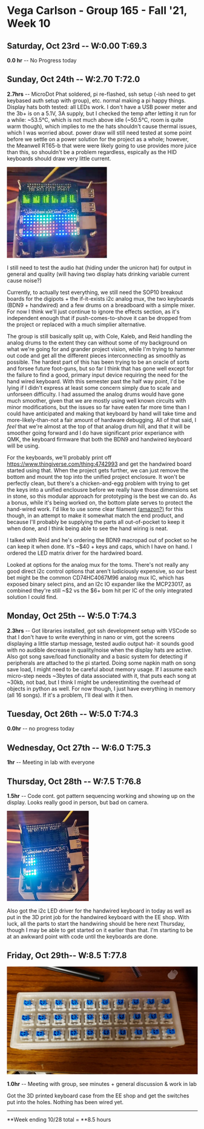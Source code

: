 # Vega Carlson - Group 165 - Fall '21, Week 10

## Saturday, Oct 23rd -- W:0.00 T:69.3

**0.0 hr** -- No Progress today

## Sunday, Oct 24th -- W:2.70 T:72.0

**2.7hrs** -- MicroDot Phat soldered, pi re-flashed, ssh setup (-ish need to get keybased auth setup with group), etc. normal making a pi happy things. Display hats both tested: all LEDs work. I don't have a USB power meter and the 3b+ is on a 5.1V, 3A supply, but I checked the temp after letting it run for a while: ~53.5°C, which is not much above idle (~50.5°C, room is quite warm though), which implies to me the hats shouldn't cause thermal issues, which I was worried about. power draw will still need tested at some point before we settle on a power solution for the project as a whole; however, the Meanwell RT65-b that were were likely going to use provides more juice than this, so shouldn't be a problem regardless, espically as the HID keyboards should draw very little current.

<img src="../Images/image-20211024155643007.png" alt="image-20211024155643007" style="zoom: 50%;" />

I still need to test the audio hat (hiding under the unicron hat) for output in general and quality (will having two display hats drinking variable current cause noise?)

Currently, to actually test everything, we still need the SOP10 breakout boards for the digipots + the if-it-exists i2c analog mux, the two keyboards (BDN9 + handwired) and a few drums on a breadboard with a simple mixer. For now I think we'll just continue to ignore the effects section, as it's independent enough that if push-comes-to-shove it can be dropped from the project or replaced with a much simplier alternative.

The group is still basically split up, with Cole, Kaleb, and Reid handling the analog drums to the extent they can without some of my background on what we're going for and grander project vision, while I'm trying to hammer out code and get all the different pieces interconnecting as smoothly as possible. The hardest part of this has been trying to be an oracle of sorts and forsee future foot-guns, but so far I think that has gone well except for the failure to find a good, primary input device requiring the need for the hand wired keyboard. With this semester past the half way point, I'd be lying if I didn't express at least some concern simply due to scale and unforseen difficulty. I had assumed the analog drums would have gone much smoother, given that we are mostly using well known circuits with minor modifications, but the issues so far have eaten far more time than I could have anticipated and making that keyboard by hand will take time and more-likely-than-not a fair amount of hardware debugging. All of that said, I *feel* that we're almost at the top of that analog drum hill, and that it will be smoother going forward and I do have significant prior experiance with QMK, the keyboard firmware that both the BDN9 and handwired keyboard will be using.

For the keyboards, we'll probably print off https://www.thingiverse.com/thing:4742993 and get the handwired board started using that. When the project gets further, we can just remove the bottom and mount the top into the unified project enclosure. It won't be perfectly clean, but there's a chicken-and-egg problem with trying to get the keys into a unified enclousre before we really have those dimensions set in stone, so this modular approach for prototyping is the best we can do. As a bonus, while it's being worked on, the bottom plate serves to protect the hand-wired work. I'd like to use some clear filament [(amazon?)](https://www.amazon.com/SUNLU-Filament-Transparent-Dimensional-Accuracy/dp/B07ZNG4L9P/ref=asc_df_B07ZNG4L9P/?tag=hyprod-20&linkCode=df0&hvadid=459577916351&hvpos=&hvnetw=g&hvrand=9817620569099687049&hvpone=&hvptwo=&hvqmt=&hvdev=c&hvdvcmdl=&hvlocint=&hvlocphy=9024517&hvtargid=pla-1136132240832&psc=1) for this though, in an attempt to make it somewhat match the end product, and because I'll probably be supplying the parts all out-of-pocket to keep it when done, and I think being able to see the hand wiring is neat.

I talked with Reid and he's ordering the BDN9 macropad out of pocket so he can keep it when done. It's ~$40 + keys and caps, which I have on hand. I ordered the LED matrix driver for the hardwired board.

Looked at options for the analog mux for the toms. There's not really any good direct i2c control options that aren't ludiciously expensive, so our best bet might be the common CD74HC4067M96 analog mux IC, which has exposed binary select pins, and an I2c IO expander like the MCP23017, as combined they're still ~$2 vs the \$6+ bom hit per IC of the only integrated solution I could find.

## Monday, Oct 25th -- W:5.0 T:74.3

**2.3hrs** -- Got libraries installed, got ssh development setup with VSCode so that I don't have to write everything in nano or vim, got the screens displaying a little startup message, tested audio output hat- it sounds good with no audible decrease in quality/noise when the display hats are active. Also got song save/load functionality and a basic system for detecting if peripherals are attached to the pi started. Doing some napkin math on song save load, I might need to be careful about memory usage. If I assume each micro-step needs ~3bytes of data associated with it, that puts each song at ~30kb, not bad, but I think I might be underestimiting the overhead of objects in python as well. For now though, I just have everything in memory (all 16 songs). If it's a problem, I'll deal with it then.

## Tuesday, Oct 26th -- W:5.0 T:74.3

**0.0hr** -- no progress today

## Wednesday, Oct 27th -- W:6.0 T:75.3

**1hr** -- Meeting in lab with everyone

## Thursday, Oct 28th -- W:7.5 T:76.8

**1.5hr** -- Code cont. got pattern sequencing working and showing up on the display. Looks really good in person, but bad on camera.

<img src="../Images/image-20211028234054644.png" alt="image-20211028234054644" style="zoom:45%;" />

Also got the i2c LED driver for the handwired keyboard in today as well as put in the 3D print job for the handwired keyboard with the EE shop. With luck, all the parts to start the handwiring should be here next Thursday, though I may be able to get started on it earlier than that. I'm starting to be at an awkward point with code until the keyboards are done.

## Friday, Oct 29th-- W:8.5 T:77.8

<img src="../Images/image-20211029162305756.png" alt="image-20211029162305756" style="zoom:50%;" />

**1.0hr** -- Meeting with group, see minutes + general discussion & work in lab

Got the 3D printed keyboard case from the EE shop and get the switches put into the holes. Nothing has been wired yet.

---

**Week ending 10/28 total = **8.5 hours

